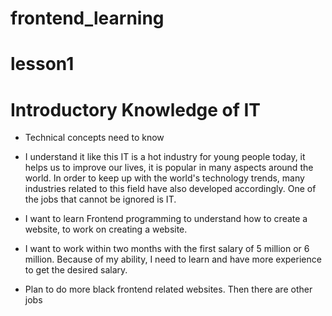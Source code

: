 # frontend_learning
# lesson1
# Introductory Knowledge of IT
 + Technical concepts need to know
 + I understand it like this
 IT is a hot industry for young people today, it helps us to improve our lives, it is popular in many aspects around the world.
 In order to keep up with the world's technology trends, many industries related to this field have also developed accordingly. One of the jobs that cannot be ignored is IT.

+ I want to learn Frontend programming to understand how to create a website, to work on creating a website.
+ I want to work within two months with the first salary of 5 million or 6 million. Because of my ability, I need to learn and have more experience to get the desired salary.
+ Plan to do more black frontend related websites. Then there are other jobs
